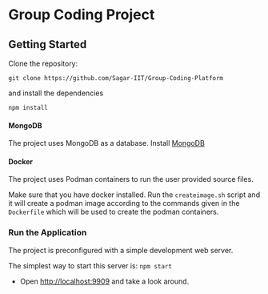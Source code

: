 # Group Coding Project

## Getting Started

Clone the repository:

```
git clone https://github.com/Sagar-IIT/Group-Coding-Platform
```

and install the dependencies

```
npm install
```

#### MongoDB

The project uses MongoDB as a database. Install [MongoDB](https://docs.mongodb.com/manual/administration/install-community/)

#### Docker

The project uses Podman containers to run the user provided source files.

Make sure that you have docker installed. Run the `createimage.sh` script and it will create a podman image according to the commands given in the `Dockerfile` which will be used to create the podman containers.

### Run the Application

The project is preconfigured with a simple development web server.

The simplest way to start this server is:
`npm start`

- Open [http://localhost:9909](http://localhost:9909/) and take a look around.
